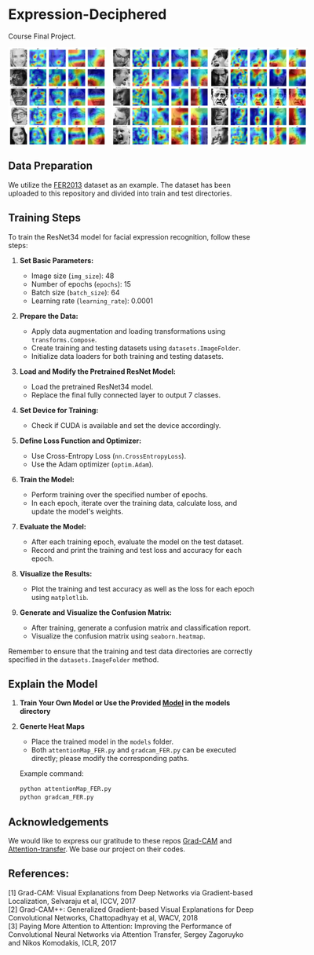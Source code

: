 # Expression-Deciphered
Course Final Project.

<div style="display: flex;">
    <img src="img/happy.png" alt="Happy" width="200" height="200" style="margin-right: 10px;">
    <img src="img/angry.png" alt="Angry" width="200" height="200">
    <img src="img/fear.png" alt="Fear" width="200" height="200">
</div>

## Data Preparation
We utilize the [FER2013](https://paperswithcode.com/dataset/fer2013) dataset as an example. The dataset has been uploaded to this repository and divided into train and test directories.

## Training Steps


To train the ResNet34 model for facial expression recognition, follow these steps:

1. **Set Basic Parameters:**
   - Image size (`img_size`): 48
   - Number of epochs (`epochs`): 15
   - Batch size (`batch_size`): 64
   - Learning rate (`learning_rate`): 0.0001

2. **Prepare the Data:**
   - Apply data augmentation and loading transformations using `transforms.Compose`.
   - Create training and testing datasets using `datasets.ImageFolder`.
   - Initialize data loaders for both training and testing datasets.

3. **Load and Modify the Pretrained ResNet Model:**
   - Load the pretrained ResNet34 model.
   - Replace the final fully connected layer to output 7 classes.

4. **Set Device for Training:**
   - Check if CUDA is available and set the device accordingly.

5. **Define Loss Function and Optimizer:**
   - Use Cross-Entropy Loss (`nn.CrossEntropyLoss`).
   - Use the Adam optimizer (`optim.Adam`).

6. **Train the Model:**
   - Perform training over the specified number of epochs.
   - In each epoch, iterate over the training data, calculate loss, and update the model's weights.

7. **Evaluate the Model:**
   - After each training epoch, evaluate the model on the test dataset.
   - Record and print the training and test loss and accuracy for each epoch.

8. **Visualize the Results:**
   - Plot the training and test accuracy as well as the loss for each epoch using `matplotlib`.

9. **Generate and Visualize the Confusion Matrix:**
   - After training, generate a confusion matrix and classification report.
   - Visualize the confusion matrix using `seaborn.heatmap`.

Remember to ensure that the training and test data directories are correctly specified in the `datasets.ImageFolder` method.


## Explain the Model

1. **Train Your Own Model or Use the Provided [Model](https://drive.google.com/file/d/1Wqx9NfS51fGHNFW1JDjFCZ5ZOjGZ1Rev/view?usp=sharing) in the models directory**
2. **Generte Heat Maps**
    - Place the trained model in the `models` folder.
    - Both `attentionMap_FER.py` and `gradcam_FER.py` can be executed directly; please modify the corresponding paths.

    Example command:
    ```bash
    python attentionMap_FER.py
    python gradcam_FER.py
    ```
## Acknowledgements

We would like to express our gratitude to these repos [Grad-CAM](https://github.com/1Konny/gradcam_plus_plus-pytorch)
and [Attention-transfer](https://github.com/szagoruyko/attention-transfer). We base our project on their codes.

## References:
[1] Grad-CAM: Visual Explanations from Deep Networks via Gradient-based Localization, Selvaraju et al, ICCV, 2017 <br>
[2] Grad-CAM++: Generalized Gradient-based Visual Explanations for Deep Convolutional Networks, Chattopadhyay et al, WACV, 2018 <br>
[3] Paying More Attention to Attention: Improving the Performance of Convolutional Neural Networks via Attention Transfer, Sergey Zagoruyko and Nikos Komodakis, ICLR, 2017
